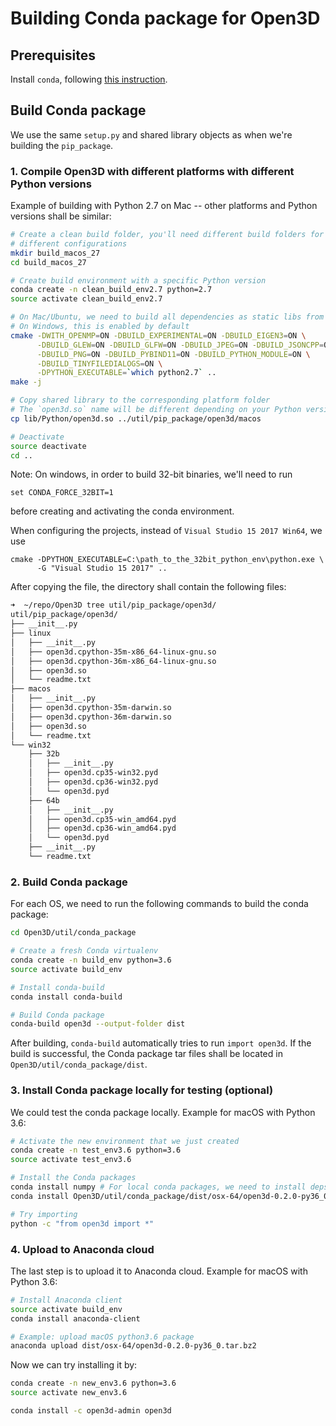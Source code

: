 # Building Conda package for Open3D

## Prerequisites

Install `conda`, following
[this instruction](https://conda.io/docs/user-guide/install/index.html).

## Build Conda package

We use the same `setup.py` and shared library objects as when we're building
the `pip_package`.

### 1. Compile Open3D with different platforms with different Python versions

Example of building with Python 2.7 on Mac -- other platforms and Python
versions shall be similar:

```bash
# Create a clean build folder, you'll need different build folders for
# different configurations
mkdir build_macos_27
cd build_macos_27

# Create build environment with a specific Python version
conda create -n clean_build_env2.7 python=2.7
source activate clean_build_env2.7

# On Mac/Ubuntu, we need to build all dependencies as static libs from source
# On Windows, this is enabled by default
cmake -DWITH_OPENMP=ON -DBUILD_EXPERIMENTAL=ON -DBUILD_EIGEN3=ON \
      -DBUILD_GLEW=ON -DBUILD_GLFW=ON -DBUILD_JPEG=ON -DBUILD_JSONCPP=ON \
      -DBUILD_PNG=ON -DBUILD_PYBIND11=ON -DBUILD_PYTHON_MODULE=ON \
      -DBUILD_TINYFILEDIALOGS=ON \
      -DPYTHON_EXECUTABLE=`which python2.7` ..
make -j

# Copy shared library to the corresponding platform folder
# The `open3d.so` name will be different depending on your Python version
cp lib/Python/open3d.so ../util/pip_package/open3d/macos

# Deactivate
source deactivate
cd ..
```

Note: On windows, in order to build 32-bit binaries, we'll need to run

```
set CONDA_FORCE_32BIT=1
```
before creating and activating the conda environment.

When configuring the projects, instead of `Visual Studio 15 2017 Win64`, we
use

```
cmake -DPYTHON_EXECUTABLE=C:\path_to_the_32bit_python_env\python.exe \
      -G "Visual Studio 15 2017" ..
```

After copying the file, the directory shall contain the following files:

```bash
➜  ~/repo/Open3D tree util/pip_package/open3d/
util/pip_package/open3d/
├── __init__.py
├── linux
│   ├── __init__.py
│   ├── open3d.cpython-35m-x86_64-linux-gnu.so
│   ├── open3d.cpython-36m-x86_64-linux-gnu.so
│   ├── open3d.so
│   └── readme.txt
├── macos
│   ├── __init__.py
│   ├── open3d.cpython-35m-darwin.so
│   ├── open3d.cpython-36m-darwin.so
│   ├── open3d.so
│   └── readme.txt
└── win32
    ├── 32b
    │   ├── __init__.py
    │   ├── open3d.cp35-win32.pyd
    │   ├── open3d.cp36-win32.pyd
    │   └── open3d.pyd
    ├── 64b
    │   ├── __init__.py
    │   ├── open3d.cp35-win_amd64.pyd
    │   ├── open3d.cp36-win_amd64.pyd
    │   └── open3d.pyd
    ├── __init__.py
    └── readme.txt
```

### 2. Build Conda package

For each OS, we need to run the following commands to build the conda package:

```bash
cd Open3D/util/conda_package

# Create a fresh Conda virtualenv
conda create -n build_env python=3.6
source activate build_env

# Install conda-build
conda install conda-build

# Build Conda package
conda-build open3d --output-folder dist
```

After building, `conda-build` automatically tries to run `import open3d`. If the
build is successful, the Conda package tar files shall be located in
`Open3D/util/conda_package/dist`.

### 3. Install Conda package locally for testing (optional)

We could test the conda package locally. Example for macOS with Python 3.6:

```bash
# Activate the new environment that we just created
conda create -n test_env3.6 python=3.6
source activate test_env3.6

# Install the Conda packages
conda install numpy # For local conda packages, we need to install deps manually
conda install Open3D/util/conda_package/dist/osx-64/open3d-0.2.0-py36_0.tar.bz2

# Try importing
python -c "from open3d import *"
```

### 4. Upload to Anaconda cloud

The last step is to upload it to Anaconda cloud. Example for macOS with Python
3.6:

```bash
# Install Anaconda client
source activate build_env
conda install anaconda-client

# Example: upload macOS python3.6 package
anaconda upload dist/osx-64/open3d-0.2.0-py36_0.tar.bz2
```

Now we can try installing it by:

```bash
conda create -n new_env3.6 python=3.6
source activate new_env3.6

conda install -c open3d-admin open3d
```
